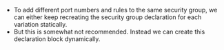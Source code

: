 - To add different port numbers and rules to the same security group, we can either keep recreating the security group declaration for each variation statically.
-  But this is somewhat not recommended. Instead we can create this declaration block dynamically.
